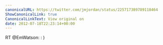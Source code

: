 ```yaml
---
canonicalURL: https://twitter.com/jmjordan/status/225717389789118464
ShowCanonicalLink: true
CanonicalLinkText: View original on
date: 2012-07-18T22:23:14+00:00
---
```

RT @EmWatson: : )